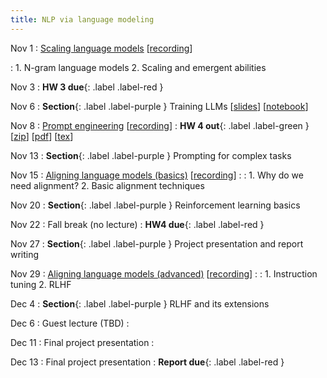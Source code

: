 ```yaml
---
title: NLP via language modeling 
---
```


Nov 1
: [Scaling language models](https://nyu-cs2590.github.io/course-material/fall2023/lecture/lec09/main.pdf) [[recording](https://nyu.zoom.us/rec/share/G6UyddkDdd0ajLJnU4y8dxfIxRTeZcNlN9kF_XnA3vVwb0UAyTofbSFWQNMEiClL.LOSInIK6GM4hi4di)]
 
: 1. N-gram language models 
  2. Scaling and emergent abilities  

Nov 3
: **HW 3 due**{: .label .label-red }

Nov 6
: **Section**{: .label .label-purple } Training LLMs 
  [[slides](https://nyu-cs2590.github.io/course-material/fall2023/section/sec09/sec09.pdf)]
  [[notebook](https://nyu-cs2590.github.io/course-material/fall2023/section/sec09/sec09.ipynb)]

Nov 8 
: [Prompt engineering](https://nyu-cs2590.github.io/course-material/fall2023/lecture/lec10/main.pdf) [[recording](https://nyu.zoom.us/rec/share/gYlVq8qvSAwgkhUnjDtYY0P6kbm235PhHgqP0r926wa0OfgrJYvlFpEFpIN6FBq3.--3ghVkQM2Kp-N7d)]
  :  **HW 4 out**{: .label .label-green }
   [[zip](https://github.com/nyu-cs2590/fall2023/blob/main/assignments/hw4.zip)]
  [[pdf](https://github.com/nyu-cs2590/fall2023/blob/main/assignments/hw4.pdf)]
  [[tex](  https://github.com/nyu-cs2590/fall2023/blob/main/assignments/hw4.tex)]

Nov 13
: **Section**{: .label .label-purple } Prompting for complex tasks

Nov 15
: [Aligning language models (basics)]() [[recording]()]
  : 
: 1. Why do we need alignment?
  2. Basic alignment techniques

Nov 20
: **Section**{: .label .label-purple } Reinforcement learning basics 

Nov 22
: Fall break (no lecture) 
: **HW4 due**{: .label .label-red }


Nov 27
: **Section**{: .label .label-purple } Project presentation and report writing 

Nov 29
: [Aligning language models (advanced)]() [[recording]()]
  : 
: 1. Instruction tuning
  2. RLHF

Dec 4
: **Section**{: .label .label-purple } RLHF and its extensions 

Dec 6
: Guest lecture (TBD)
  : 

Dec 11
: Final project presentation
  : 

Dec 13
: Final project presentation
  : **Report due**{: .label .label-red }
